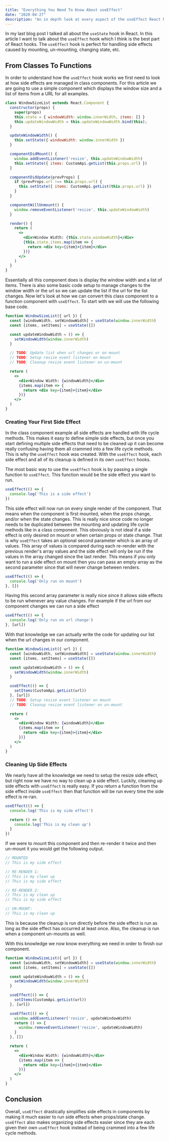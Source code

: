 ```yaml
---
title: "Everything You Need To Know About useEffect"
date: "2020-04-27"
description: "An in depth look at every aspect of the useEffect React hook."
---
```


In my last blog post I talked all about the `useState` hook in React. In this article I want to talk about the `useEffect` hook which I think is the best part of React hooks. The `useEffect` hook is perfect for handling side effects caused by mounting, un-mounting, changing state, etc.

## From Classes To Functions

In order to understand how the `useEffect` hook works we first need to look at how side effects are managed in class components. For this article we are going to use a simple component which displays the window size and a list of items from a URL for all examples.
```jsx
class WindowSizeList extends React.Component {
  constructor(props) {
    super(props)
    this.state = { windowWidth: window.innerWidth, items: [] }
    this.updateWindowWidth = this.updateWindowWidth.bind(this);
  }

  updateWindowWidth() {
    this.setState({ windowWidth: window.innerWidth })
  }

  componentDidMount() {
    window.addEventListener('resize', this.updateWindowWidth)
    this.setState({ items: CustomApi.getList(this.props.url) })
  }

  componentDidUpdate(prevProps) {
    if (prevProps.url !== this.props.url) {
      this.setState({ items: CustomApi.getList(this.props.url) })
    }
  }

  componentWillUnmount() {
    window.removeEventListener('resize', this.updateWindowWidth)
  }

  render() {
    return (
      <>
        <div>Window Width: {this.state.windowWidth}</div>
        {this.state.items.map(item => {
          return <div key={item}>{item}</div>
        })}
      </>
    )
  }
}
```

Essentially all this component does is display the window width and a list of items. There is also some basic code setup to manage changes to the window width or the url so we can update the list if the url for the list changes. Now let's look at how we can convert this class component to a function component with `useEffect`. To start with we will use the following base code.

```jsx
function WindowSizeList({ url }) {
  const [windowWidth, setWindowWidth] = useState(window.innerWidth)
  const [items, setItems] = useState([])

  const updateWindowWidth = () => {
    setWindowWidth(window.innerWidth)
  }

  // TODO: Update list when url changes or on mount
  // TODO: Setup resize event listener on mount
  // TODO: Cleanup resize event listener on un-mount

  return (
    <>
      <div>Window Width: {windowWidth}</div>
      {items.map(item => {
        return <div key={item}>{item}</div>
      })}
    </>
  )
}
```

### Creating Your First Side Effect

In the class component example all side effects are handled with life cycle methods. This makes it easy to define simple side effects, but once you start defining multiple side effects that need to be cleaned up it can become really confusing having them all crammed into a few life cycle methods. This is why the `useEffect` hook was created. With the `useEffect` hook, each side effect and all of its cleanup is defined in its own `useEffect` hooks.

The most basic way to use the `useEffect` hook is by passing a single function to `useEffect`. This function would be the side effect you want to run.
```js
useEffect(() => {
  console.log('This is a side effect')
})
```
This side effect will now run on every single render of the component. That means when the component is first mounted, when the props change, and/or when the state changes. This is really nice since code no longer needs to be duplicated between the mounting and updating life cycle methods like in a class component. This obviously is not ideal if a side effect is only desired on mount or when certain props or state change. That is why `useEffect` takes an optional second parameter which is an array of values. This array of values is compared during each re-render with the previous render's array values and the side effect will only be run if the values in the array changed since the last render. This means if you only want to run a side effect on mount then you can pass an empty array as the second parameter since that will never change between renders.
```js
useEffect(() => {
  console.log('Only run on mount')
}, [])
```
Having this second array parameter is really nice since it allows side effects to be run whenever any value changes. For example if the url from our component changes we can run a side effect
```js
useEffect(() => {
  console.log('Only run on url change')
}, [url])
```
With that knowledge we can actually write the code for updating our list when the url changes in our component.
```jsx {9-11}
function WindowSizeList({ url }) {
  const [windowWidth, setWindowWidth] = useState(window.innerWidth)
  const [items, setItems] = useState([])

  const updateWindowWidth = () => {
    setWindowWidth(window.innerWidth)
  }

  useEffect(() => {
    setItems(CustomApi.getList(url))
  }, [url])
  // TODO: Setup resize event listener on mount
  // TODO: Cleanup resize event listener on un-mount

  return (
    <>
      <div>Window Width: {windowWidth}</div>
      {items.map(item => {
        return <div key={item}>{item}</div>
      })}
    </>
  )
}
```

### Cleaning Up Side Effects

We nearly have all the knowledge we need to setup the resize side effect, but right now we have no way to clean up a side effect. Luckily, cleaning up side effects with `useEffect` is really easy. If you return a function from the side effect inside `useEffect` then that function will be run every time the side effect is re-ran.
```js
useEffect(() => {
  console.log('This is my side effect')

  return () => {
    console.log('This is my clean up')
  }
})
```
If we were to mount this component and then re-render it twice and then un-mount it you would get the following output.
```js
// MOUNTED
// This is my side effect

// RE-RENDER 1:
// This is my clean up
// This is my side effect

// RE-RENDER 2:
// This is my clean up
// This is my side effect

// UN-MOUNT:
// This is my clean up
```
This is because the cleanup is run directly before the side effect is run as long as the side effect has occurred at least once. Also, the cleanup is run when a component un-mounts as well.

With this knowledge we now know everything we need in order to finish our component.
```jsx {13-18}
function WindowSizeList({ url }) {
  const [windowWidth, setWindowWidth] = useState(window.innerWidth)
  const [items, setItems] = useState([])

  const updateWindowWidth = () => {
    setWindowWidth(window.innerWidth)
  }

  useEffect(() => {
    setItems(CustomApi.getList(url))
  }, [url])

  useEffect(() => {
    window.addEventListener('resize', updateWindowWidth)
    return () => {
      window.removeEventListener('resize', updateWindowWidth)
    }
  }, [])

  return (
    <>
      <div>Window Width: {windowWidth}</div>
      {items.map(item => {
        return <div key={item}>{item}</div>
      })}
    </>
  )
}
```

## Conclusion

Overall, `useEffect` drastically simplifies side effects in components by making it much easier to run side effects when props/state change. `useEffect` also makes organizing side effects easier since they are each given their own `useEffect` hook instead of being crammed into a few life cycle methods.